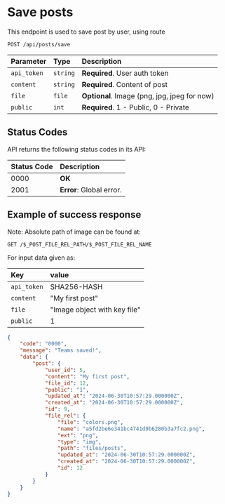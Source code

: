 # Save posts

This endpoint is used to save post by user, using route

```http
POST /api/posts/save
```

| Parameter   | Type     | Description                                  |
|:------------|:---------|:---------------------------------------------|
| `api_token` | `string` | **Required**. User auth token                |
| `content`   | `string` | **Required**. Content of post                |
| `file`      | `file`   | **Optional**. Image (png, jpg, jpeg for now) |
| `public`    | `int`    | **Required**. 1 - Public, 0 - Private        |

## Status Codes

API returns the following status codes in its API:

| Status Code | Description                                |
|:------------|:-------------------------------------------|
| 0000        | **OK**                                     |
| 2001        | **Error**: Global error.                   |

## Example of success response

Note: Absolute path of image can be found at:

```http
GET /$_POST_FILE_REL_PATH/$_POST_FILE_REL_NAME
```

For input data given as:

| Key         | value                        |
|:------------|:-----------------------------|
| `api_token` | SHA256-HASH                  |
| `content`   | "My first post"              |
| `file`      | "Image object with key file" |
| `public`    | 1                            |

```json
{
    "code": "0000",
    "message": "Teams saved!",
    "data": {
        "post": {
            "user_id": 5,
            "content": "My first post",
            "file_id": 12,
            "public": "1",
            "updated_at": "2024-06-30T10:57:29.000000Z",
            "created_at": "2024-06-30T10:57:29.000000Z",
            "id": 9,
            "file_rel": {
                "file": "colors.png",
                "name": "a5fd2be6e341bc4741d9b6280b3a7fc2.png",
                "ext": "png",
                "type": "img",
                "path": "files/posts",
                "updated_at": "2024-06-30T10:57:29.000000Z",
                "created_at": "2024-06-30T10:57:29.000000Z",
                "id": 12
            }
        }
    }
}
```
